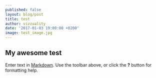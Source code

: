 ```yaml
---
published: false
layout: blog/post
title: test
author: vizzuality
date: '2017-01-03 19:00:00 +0200'
image: test_image.jpg
---
```

## My awesome test

Enter text in [Markdown](http://daringfireball.net/projects/markdown/). Use the toolbar above, or click the **?** button for formatting help.
